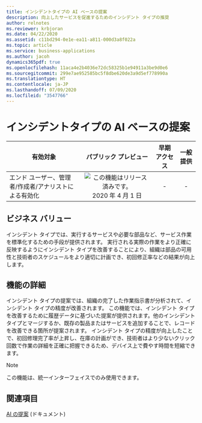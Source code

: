 ```yaml
---
title: インシデントタイプの AI ベースの提案
description: 向上したサービスを促進するためのインシデント タイプの推奨
author: relnotes
ms.reviewer: krbjoran
ms.date: 04/22/2020
ms.assetid: c11bd294-0e1e-ea11-a811-000d3a8f022a
ms.topic: article
ms.service: business-applications
ms.author: jacoh
dynamics365pdf: true
ms.openlocfilehash: 11aca4e2b4036e72dc58325b1e94911a3be9d0e6
ms.sourcegitcommit: 299e7ae952585bc5f8dbe620de3a9d5ef778990a
ms.translationtype: HT
ms.contentlocale: ja-JP
ms.lasthandoff: 07/09/2020
ms.locfileid: "3547766"
---
```

# <a name="incident-type-ai-based-suggestions"></a>インシデントタイプの AI ベースの提案


| 有効対象    |  パブリック プレビュー | 早期アクセス | 一般提供 | 
| ---------- | :----------: |:----------: |:----------: |
|エンド ユーザー、管理者/作成者/アナリストによる有効化|![この機能はリリース済みです。](/dynamics365-release-plan/media/green-checkmark.png "この機能はリリース済みです。") 2020 年 4 月 1 日|-| -|


## <a name="business-value"></a>ビジネス バリュー
<!-- bv start -->
インシデント タイプでは、実行するサービスや必要な部品など、サービス作業を標準化するための手段が提供されます。 実行される実際の作業をより正確に反映するようにインシデント タイプを改善することにより、組織は部品の可用性と技術者のスケジュールをより適切に計画でき、初回修正率などの結果が向上します。
<!-- bv end -->



## <a name="feature-details"></a>機能の詳細
<!--feature detail start -->
インシデント タイプの提案では、組織の完了した作業指示書が分析されて、インシデント タイプの精度が改善されます。 この機能では、インシデント タイプを改善するために履歴データに基づいた提案が提供されます。他のインシデント タイプとマージするか、既存の製品またはサービスを追加することで、レコードを改善できる箇所が提案されます。 インシデント タイプの精度が向上したことで、初回修理完了率が上昇し、在庫の計画ができ、技術者はより少ないクリック回数で作業の詳細を正確に把握できるため、デバイス上で費やす時間を短縮できます。
<!--feature detail end -->


> [!NOTE]
> この機能は、統一インターフェイスでのみ使用できます。







## <a name="see-also"></a>関連項目

<!--docs start-->
[AI の提案](https://docs.microsoft.com/dynamics365/field-service/configure-incident-types#ai-suggestions) (ドキュメント)
<!--docs end-->
